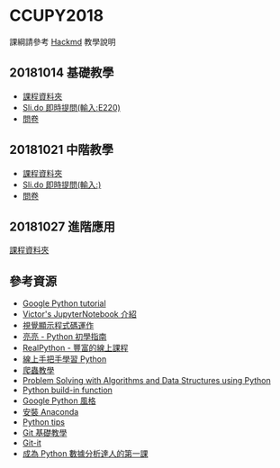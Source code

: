 # CCUPY2018

課綱請參考 [Hackmd](https://hackmd.io/s/rybuBNAdm) 教學說明


## 20181014 基礎教學

+ [課程資料夾](/Python基礎教學)
+ [Sli.do 即時提問(輸入:E220)](https://www.sli.do/)
+ [問卷](https://docs.google.com/forms/d/e/1FAIpQLSf4HrFB3ysDJYvrFF3b_yeU9kR3Dem-e_GiSlKwUseYYnRKag/viewform?usp=send_form)


## 20181021 中階教學

+ [課程資料夾](/Python中階教學)
+ [Sli.do 即時提問(輸入:)]()
+ [問卷]()


## 20181027 進階應用

[課程資料夾](/Python進階應用)


## 參考資源

+ [Google Python tutorial](https://developers.google.com/edu/python/introduction)
+ [Victor's JupyterNotebook 介紹](https://github.com/victorgau/KHPY20180324)
+ [視覺顯示程式碼運作](http://www.pythontutor.com/)
+ [亮亮 - Python 初學指南](https://blog.liang2.tw/posts/2016/01/lab-coding-python/)
+ [RealPython - 豐富的線上課程](https://realpython.com/)
+ [線上手把手學習 Python](https://www.codecademy.com/learn/learn-python)
+ [爬蟲教學](https://github.com/leVirve/CrawlerTutorial)
+ [Problem Solving with Algorithms and Data Structures using Python](http://interactivepython.org/runestone/static/pythonds/index.html)
+ [Python build-in function](https://docs.python.org/3/library/functions.html#all)
+ [Google Python 風格](http://google-styleguide.googlecode.com/svn/trunk/pyguide.html)
+ [安裝 Anaconda](http://blog.cavedu.com/2018/09/28/ai%E4%BA%BA%E5%B7%A5%E6%99%BA%E6%85%A7-%E7%A5%9E%E7%B6%93%E9%81%8B%E7%AE%97-%E9%96%8B%E6%BA%90%E5%B7%A5%E5%85%B7tensorflow%E8%88%87%E5%AE%89%E8%A3%9D%EF%BC%88windows%EF%BC%89/)
+ [Python tips](http://book.pythontips.com/en/latest/index.html)
+ [Git 基礎教學](http://djangogirlstaipei.herokuapp.com/tutorials/version-control-with-git/?os=windows)
+ [Git-it](http://jlord.us/git-it/index-zhtw.html)
+ [成為 Python 數據分析達人的第一課](http://moocs.nccu.edu.tw/course/121/section/lecture/)